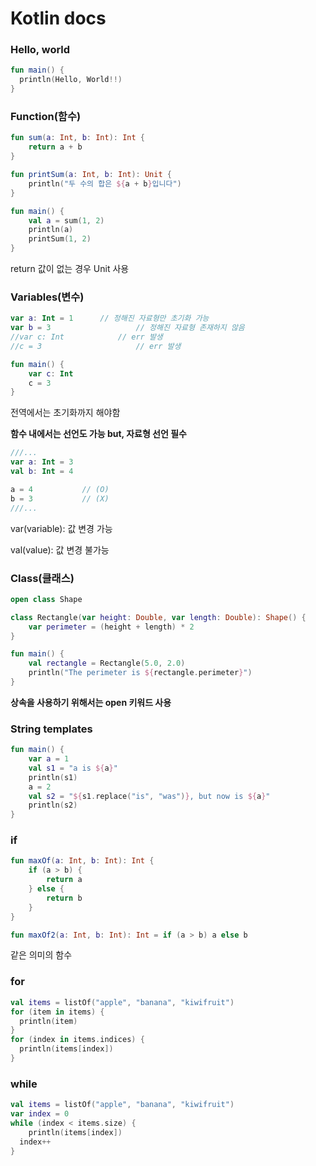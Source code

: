 # Kotlin docs

### Hello, world

```kotlin
fun main() {
  println(Hello, World!!)
}
```



### Function(함수)

```kotlin
fun sum(a: Int, b: Int): Int {
    return a + b
}

fun printSum(a: Int, b: Int): Unit {
    println("두 수의 합은 ${a + b}입니다")
}

fun main() {
    val a = sum(1, 2)
    println(a)
    printSum(1, 2)
}
```

return 값이 없는 경우 Unit 사용



### Variables(변수)

```kotlin
var a: Int = 1		// 정해진 자료형만 초기화 가능
var b = 3					// 정해진 자료형 존재하지 않음
//var c: Int			// err 발생
//c = 3						// err 발생

fun main() {
    var c: Int
    c = 3
}
```

전역에서는 초기화까지 해야함

**함수 내에서는 선언도 가능 but, 자료형 선언 필수**



```kotlin
///...
var a: Int = 3
val b: Int = 4

a = 4			// (O)
b = 3			// (X)
///...
```

var(variable): 값 변경 가능

val(value): 값 변경 불가능



### Class(클래스)

```kotlin
open class Shape

class Rectangle(var height: Double, var length: Double): Shape() {
    var perimeter = (height + length) * 2
}

fun main() {
    val rectangle = Rectangle(5.0, 2.0)
    println("The perimeter is ${rectangle.perimeter}")
}
```

**상속을 사용하기 위해서는 open 키워드 사용**



### String templates

```kotlin
fun main() {
    var a = 1
    val s1 = "a is ${a}"
    println(s1)
    a = 2
    val s2 = "${s1.replace("is", "was")}, but now is ${a}"
    println(s2)
}
```



### if

```kotlin
fun maxOf(a: Int, b: Int): Int {
    if (a > b) {
        return a
    } else {
        return b
    }
}

fun maxOf2(a: Int, b: Int): Int = if (a > b) a else b
```

같은 의미의 함수



### for

```kotlin
val items = listOf("apple", "banana", "kiwifruit")
for (item in items) {
  println(item)
}
for (index in items.indices) {
  println(items[index])
}
```



### while

```kotlin
val items = listOf("apple", "banana", "kiwifruit")
var index = 0
while (index < items.size) {
	println(items[index])
  index++
}
```

